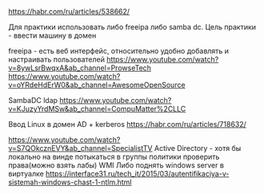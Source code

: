 https://habr.com/ru/articles/538662/

Для практики использовать либо freeipa либо samba dc. Цель практики - ввести машину в домен

freeipa - есть веб интерфейс, относительно удобно добавлять и настраивать пользователей
https://www.youtube.com/watch?v=8ywLsrBwqxA&ab_channel=ProwseTech
https://www.youtube.com/watch?v=oYRdeHdErW0&ab_channel=AwesomeOpenSource

SambaDC ldap
https://www.youtube.com/watch?v=KJuzyYrdMSw&ab_channel=CompuMatter%2CLLC

Ввод Linux в домен AD + kerberos
https://habr.com/ru/articles/718632/

https://www.youtube.com/watch?v=S7QOkcznEVY&ab_channel=SpecialistTV
Active Directory - хотя бы локально на винде потыкаться в группы политики проверить права(можно взять лабы) WMI
Либо поднять windows server в виртуалке
https://interface31.ru/tech_it/2015/03/autentifikaciya-v-sistemah-windows-chast-1-ntlm.html